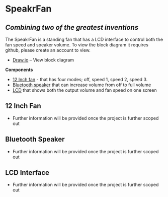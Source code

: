 # SpeakrFan
## _Combining two of the greatest inventions_

The SpeakrFan is a standing fan that has a LCD interface to control 
both the fan speed and speaker volume. 
To view the block diagram it requires github, please create an account to view.
- [Draw.io](https://app.diagrams.net/#Hkhray%2Fspeakr-fan%2Fmain%2Farch.dio#%7B%22pageId%22%3A%22rUizXtxRuHWAFzXNRpln%22%7D) – View block diagram

**Components**
- [12 Inch fan](https://www.youtube.com/watch?v=gpHCOny_neQ) - that has four modes; off, speed 1, speed 2, speed 3.
- [Bluetooth speaker](https://www.instructables.com/DIY-Bluetooth-Speaker-PartyBar/) that can increase volume from off to full volume
- [LCD](https://www.adafruit.com/product/5394) that shows both the output volume and fan speed on one screen

## 12 Inch Fan
- Further information will be provided once the project is further scoped out

## Bluetooth Speaker
- Further information will be provided once the project is further scoped out

## LCD Interface
- Further information will be provided once the project is further scoped out


[//]: # (These are reference links used in the body of this note and get stripped out when the markdown processor does its job. There is no need to format nicely because it shouldn't be seen. Thanks SO - http://stackoverflow.com/questions/4823468/store-comments-in-markdown-syntax)

[Dillinger]: <https://dillinger.io/>
